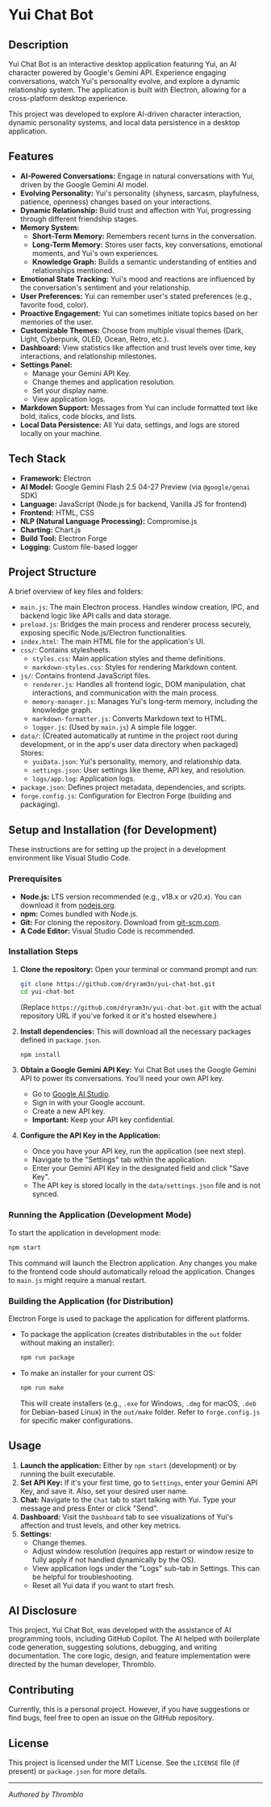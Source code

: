 # Yui Chat Bot

## Description

Yui Chat Bot is an interactive desktop application featuring Yui, an AI character powered by Google's Gemini API. Experience engaging conversations, watch Yui's personality evolve, and explore a dynamic relationship system. The application is built with Electron, allowing for a cross-platform desktop experience.

This project was developed to explore AI-driven character interaction, dynamic personality systems, and local data persistence in a desktop application.

## Features

*   **AI-Powered Conversations:** Engage in natural conversations with Yui, driven by the Google Gemini AI model.
*   **Evolving Personality:** Yui's personality (shyness, sarcasm, playfulness, patience, openness) changes based on your interactions.
*   **Dynamic Relationship:** Build trust and affection with Yui, progressing through different friendship stages.
*   **Memory System:**
    *   **Short-Term Memory:** Remembers recent turns in the conversation.
    *   **Long-Term Memory:** Stores user facts, key conversations, emotional moments, and Yui's own experiences.
    *   **Knowledge Graph:** Builds a semantic understanding of entities and relationships mentioned.
*   **Emotional State Tracking:** Yui's mood and reactions are influenced by the conversation's sentiment and your relationship.
*   **User Preferences:** Yui can remember user's stated preferences (e.g., favorite food, color).
*   **Proactive Engagement:** Yui can sometimes initiate topics based on her memories of the user.
*   **Customizable Themes:** Choose from multiple visual themes (Dark, Light, Cyberpunk, OLED, Ocean, Retro, etc.).
*   **Dashboard:** View statistics like affection and trust levels over time, key interactions, and relationship milestones.
*   **Settings Panel:**
    *   Manage your Gemini API Key.
    *   Change themes and application resolution.
    *   Set your display name.
    *   View application logs.
*   **Markdown Support:** Messages from Yui can include formatted text like bold, italics, code blocks, and lists.
*   **Local Data Persistence:** All Yui data, settings, and logs are stored locally on your machine.

## Tech Stack

*   **Framework:** Electron
*   **AI Model:** Google Gemini Flash 2.5 04-27 Preview (via `@google/genai` SDK)
*   **Language:** JavaScript (Node.js for backend, Vanilla JS for frontend)
*   **Frontend:** HTML, CSS
*   **NLP (Natural Language Processing):** Compromise.js
*   **Charting:** Chart.js
*   **Build Tool:** Electron Forge
*   **Logging:** Custom file-based logger

## Project Structure

A brief overview of key files and folders:

*   `main.js`: The main Electron process. Handles window creation, IPC, and backend logic like API calls and data storage.
*   `preload.js`: Bridges the main process and renderer process securely, exposing specific Node.js/Electron functionalities.
*   `index.html`: The main HTML file for the application's UI.
*   `css/`: Contains stylesheets.
    *   `styles.css`: Main application styles and theme definitions.
    *   `markdown-styles.css`: Styles for rendering Markdown content.
*   `js/`: Contains frontend JavaScript files.
    *   `renderer.js`: Handles all frontend logic, DOM manipulation, chat interactions, and communication with the main process.
    *   `memory-manager.js`: Manages Yui's long-term memory, including the knowledge graph.
    *   `markdown-formatter.js`: Converts Markdown text to HTML.
    *   `logger.js`: (Used by `main.js`) A simple file logger.
*   `data/`: (Created automatically at runtime in the project root during development, or in the app's user data directory when packaged) Stores:
    *   `yuiData.json`: Yui's personality, memory, and relationship data.
    *   `settings.json`: User settings like theme, API key, and resolution.
    *   `logs/app.log`: Application logs.
*   `package.json`: Defines project metadata, dependencies, and scripts.
*   `forge.config.js`: Configuration for Electron Forge (building and packaging).

## Setup and Installation (for Development)

These instructions are for setting up the project in a development environment like Visual Studio Code.

### Prerequisites

*   **Node.js:** LTS version recommended (e.g., v18.x or v20.x). You can download it from [nodejs.org](https://nodejs.org/).
*   **npm:** Comes bundled with Node.js.
*   **Git:** For cloning the repository. Download from [git-scm.com](https://git-scm.com/).
*   **A Code Editor:** Visual Studio Code is recommended.

### Installation Steps

1.  **Clone the repository:**
    Open your terminal or command prompt and run:
    ```bash
    git clone https://github.com/dryram3n/yui-chat-bot.git
    cd yui-chat-bot
    ```
    (Replace `https://github.com/dryram3n/yui-chat-bot.git` with the actual repository URL if you've forked it or it's hosted elsewhere.)

2.  **Install dependencies:**
    This will download all the necessary packages defined in `package.json`.
    ```bash
    npm install
    ```

3.  **Obtain a Google Gemini API Key:**
    Yui Chat Bot uses the Google Gemini API to power its conversations. You'll need your own API key.
    *   Go to [Google AI Studio](https://aistudio.google.com/app/apikey).
    *   Sign in with your Google account.
    *   Create a new API key.
    *   **Important:** Keep your API key confidential.

4.  **Configure the API Key in the Application:**
    *   Once you have your API key, run the application (see next step).
    *   Navigate to the "Settings" tab within the application.
    *   Enter your Gemini API Key in the designated field and click "Save Key".
    *   The API key is stored locally in the `data/settings.json` file and is not synced.

### Running the Application (Development Mode)

To start the application in development mode:

```bash
npm start
```

This command will launch the Electron application. Any changes you make to the frontend code should automatically reload the application. Changes to `main.js` might require a manual restart.

### Building the Application (for Distribution)

Electron Forge is used to package the application for different platforms.

*   To package the application (creates distributables in the `out` folder without making an installer):
    ```bash
    npm run package
    ```
*   To make an installer for your current OS:
    ```bash
    npm run make
    ```
    This will create installers (e.g., `.exe` for Windows, `.dmg` for macOS, `.deb` for Debian-based Linux) in the `out/make` folder. Refer to `forge.config.js` for specific maker configurations.

## Usage

1.  **Launch the application:** Either by `npm start` (development) or by running the built executable.
2.  **Set API Key:** If it's your first time, go to `Settings`, enter your Gemini API Key, and save it. Also, set your desired user name.
3.  **Chat:** Navigate to the `Chat` tab to start talking with Yui. Type your message and press Enter or click "Send".
4.  **Dashboard:** Visit the `Dashboard` tab to see visualizations of Yui's affection and trust levels, and other key metrics.
5.  **Settings:**
    *   Change themes.
    *   Adjust window resolution (requires app restart or window resize to fully apply if not handled dynamically by the OS).
    *   View application logs under the "Logs" sub-tab in Settings. This can be helpful for troubleshooting.
    *   Reset all Yui data if you want to start fresh.

## AI Disclosure

This project, Yui Chat Bot, was developed with the assistance of AI programming tools, including GitHub Copilot. The AI helped with boilerplate code generation, suggesting solutions, debugging, and writing documentation. The core logic, design, and feature implementation were directed by the human developer, Thromblo.

## Contributing

Currently, this is a personal project. However, if you have suggestions or find bugs, feel free to open an issue on the GitHub repository.

## License

This project is licensed under the MIT License. See the `LICENSE` file (if present) or `package.json` for more details.

---
*Authored by Thromblo*